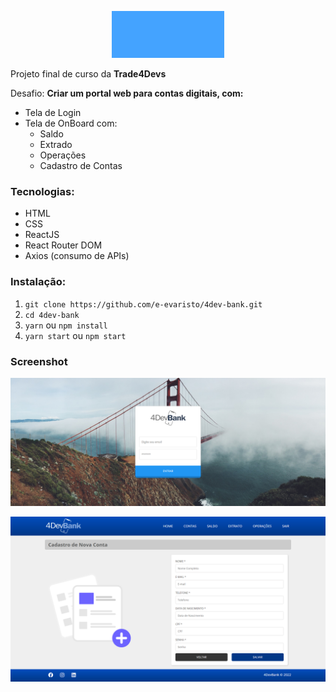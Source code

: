 <p align="center"><img src="./src/img/logo-wide.png" style="filter: invert(50%) sepia(100%) hue-rotate(-180deg) saturate(5);"></p>


Projeto final de curso da **Trade4Devs**

Desafio: __Criar um portal web para contas digitais, com:__
* Tela de Login
* Tela de OnBoard com:
    * Saldo
    * Extrado
    * Operações
    * Cadastro de Contas

### Tecnologias:

* HTML
* CSS
* ReactJS
* React Router DOM
* Axios (consumo de APIs)

### Instalação:

01. `git clone https://github.com/e-evaristo/4dev-bank.git`
02. `cd 4dev-bank`
03. `yarn` ou `npm install`
04. `yarn start` ou `npm start`

### Screenshot

<p align="center"><img src="./src/img/screenshot0.png"></p>
<p align="center"><img src="./src/img/screenshot1.png"></p>